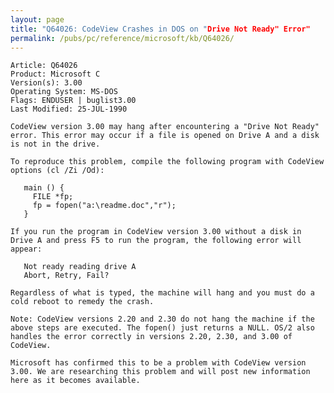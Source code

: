 ```yaml
---
layout: page
title: "Q64026: CodeView Crashes in DOS on "Drive Not Ready" Error"
permalink: /pubs/pc/reference/microsoft/kb/Q64026/
---
```


	Article: Q64026
	Product: Microsoft C
	Version(s): 3.00
	Operating System: MS-DOS
	Flags: ENDUSER | buglist3.00
	Last Modified: 25-JUL-1990
	
	CodeView version 3.00 may hang after encountering a "Drive Not Ready"
	error. This error may occur if a file is opened on Drive A and a disk
	is not in the drive.
	
	To reproduce this problem, compile the following program with CodeView
	options (cl /Zi /Od):
	
	   main () {
	     FILE *fp;
	     fp = fopen("a:\readme.doc","r");
	   }
	
	If you run the program in CodeView version 3.00 without a disk in
	Drive A and press F5 to run the program, the following error will
	appear:
	
	   Not ready reading drive A
	   Abort, Retry, Fail?
	
	Regardless of what is typed, the machine will hang and you must do a
	cold reboot to remedy the crash.
	
	Note: CodeView versions 2.20 and 2.30 do not hang the machine if the
	above steps are executed. The fopen() just returns a NULL. OS/2 also
	handles the error correctly in versions 2.20, 2.30, and 3.00 of
	CodeView.
	
	Microsoft has confirmed this to be a problem with CodeView version
	3.00. We are researching this problem and will post new information
	here as it becomes available.
